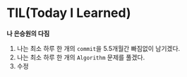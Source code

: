 # TIL(Today I Learned)

**나 은승원의 다짐**

1. 나는 최소 하루 한 개의 `commit`을 5.5개월간 빠짐없이 남기겠다.
2. 나는 최소 하루 한 개의 `Algorithm` 문제를 풀겠다.
3.  수정


